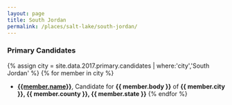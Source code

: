 ```yaml
---
layout: page
title: South Jordan
permalink: /places/salt-lake/south-jordan/
---
```


### Primary Candidates
{% assign city = site.data.2017.primary.candidates | where:'city','South Jordan' %}
{% for member in city  %}
- <strong>[{{member.name}}](/../people/{{member.id}})</strong>, Candidate for <strong>{{ member.body }}</strong> of <strong>{{ member.city }}, {{ member.county }}, {{ member.state }}</strong>
{% endfor %}
